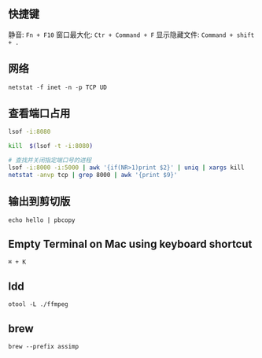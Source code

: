 
## 快捷键
静音: `Fn + F10`
窗口最大化: `Ctr + Command + F`
显示隐藏文件: `Command + shift + .`

## 网络

 ```
 netstat -f inet -n -p TCP UD
 ```

## 查看端口占用

```bash
lsof -i:8080

kill  $(lsof -t -i:8080)

# 查找并关闭指定端口号的进程
lsof -i:8000 -i:5000 | awk '{if(NR>1)print $2}' | uniq | xargs kill
netstat -anvp tcp | grep 8000 | awk '{print $9}'

```

## 输出到剪切版
```
echo hello | pbcopy
```

## Empty Terminal on Mac using keyboard shortcut
```
⌘ + K 
```


## ldd
```
otool -L ./ffmpeg
```

## brew
```
brew --prefix assimp
```
